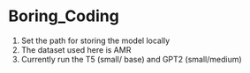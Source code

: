 # Boring_Coding

1. Set the path for storing the model locally
2. The dataset used here is AMR
3. Currently run the T5 (small/ base) and GPT2 (small/medium)

